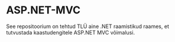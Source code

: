 # ASP.NET-MVC
See repositoorium on tehtud TLÜ aine .NET raamistikud raames, et tutvustada kaastudengitele ASP.NET MVC võimalusi.
